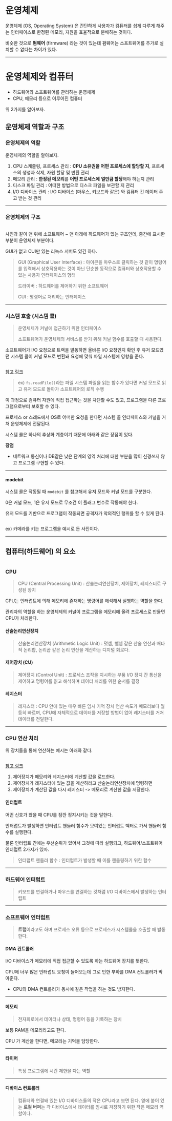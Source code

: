 <h1 id="운영체제">운영체제</h1>
<p>운영체제 (OS, Operating System) 은 간단하게 사용자가 컴퓨터를 쉽게 다루게 해주는 인터페이스로 한정된 메모리, 자원을 효율적으로 분배하는 것이다.</p>
<p>비슷한 것으로 <strong>펌웨어</strong> (firmware) 라는 것이 있는데 펌웨어는 소프트웨어를 추가로 설치할 수 없다는 차이가 있다.</p>
<hr />
<h1 id="운영체제와-컴퓨터">운영체제와 컴퓨터</h1>
<ul>
<li>하드웨어와 소프트웨어를 관리하는 운영체제</li>
<li>CPU, 메모리 등으로 이루어진 컴퓨터</li>
</ul>
<p>위 2가지를 알아보자.</p>
<h2 id="운영체제-역할과-구조">운영체제 역할과 구조</h2>
<h3 id="운영체제의-역할">운영체제의 역할</h3>
<p>운영체제의 역할을 알아보자.</p>
<ol>
<li>CPU 스케줄링, 프로세스 관리 : <strong>CPU 소유권을 어떤 프로세스에 할당할 지</strong>, 프로세스의 생성과 삭제, 자원 할당 및 반환 관리</li>
<li>메모리 관리 : <strong>한정된 메모리</strong>를 <strong>어떤 프로세스에</strong> <strong>얼만큼 할당</strong>해야 하는지 관리</li>
<li>디스크 파일 관리 : 어떠한 방법으로 디스크 파일을 보관할 지 관리</li>
<li>I/O 디바이스 관리 : I/O 디바이스 (마우스, 키보드와 같은) 와 컴퓨터 간 데이터 주고 받는 것 관리</li>
</ol>
<hr />
<h3 id="운영체제의-구조">운영체제의 구조</h3>
<p><img alt="" src="https://velog.velcdn.com/images/jojehuni_9759/post/93f43564-3314-42eb-928e-c8bb39bc06b9/image.png" /></p>
<p>사진과 같이 맨 위에 소프트웨어 ~ 맨 아래에 하드웨어가 있는 구조인데, 중간에 표시한 부분이 운영체제 부분이다.</p>
<p>GUI가 없고 CUI만 있는 리눅스 서버도 있긴 하다.</p>
<blockquote>
<p>GUI (Graphical User Interface) : 아이콘을 마우스로 클릭하는 것 같이 명령어를 입력해서 상호작용하는 것이 아닌 단순한 동작으로 컴퓨터와 상호작용할 수 있는 사용자 인터페이스의 형태</p>
<p>드라이버 : 하드웨어를 제어하기 위한 소프트웨어</p>
<p>CUI : 명령어로 처리하는 인터페이스</p>
</blockquote>
<hr />
<h3 id="시스템-호출-시스템-콜">시스템 호출 (시스템 콜)</h3>
<blockquote>
<p>운영체제가 커널에 접근하기 위한 인터페이스</p>
<p>소프트웨어가 운영체제의 서비스를 받기 위해 커널 함수를 호출할 때 사용한다.</p>
</blockquote>
<p>소프트웨어가 I/O 요청으로 트랙을 발동하면 올바른 I/O 요청인지 확인 후 유저 모드였던 시스템 콜이 커널 모드로 변환돼 요청에 맞춰 파일 시스템에 영향을 준다.</p>
<p><img alt="" src="https://velog.velcdn.com/images/jojehuni_9759/post/629f264b-4af9-4f52-a3be-e5d8ce1135f1/image.png" /></p>
<p><a href="https://c4u-rdav.tistory.com/85">참고 링크</a></p>
<blockquote>
<p>ex) <code>fs.readFile()</code>라는 파일 시스템 파일을 읽는 함수가 있다면 커널 모드로 읽고 유저 모드로 돌아가 소프트웨어의 로직 수행</p>
</blockquote>
<p>이 과정으로 컴퓨터 자원에 직접 접근하는 것을 차단할 수도 있고, 프로그램을 다른 프로그램으로부터 보호할 수 있다.</p>
<p>프로세스 or 스레드에서 OS로 어떠한 요청을 한다면 시스템 콜 인터페이스와 커널을 거쳐 운영체제에 전달된다.</p>
<p>시스템 콜은 하나의 추상화 계층이기 때문에 아래와 같은 장점이 있다.</p>
<p><strong>장점</strong></p>
<ul>
<li>네트워크 통신이나 DB같은 낮은 단계의 영역 처리에 대한 부분을 많이 신경쓰지 않고 프로그램 구현할 수 있다.</li>
</ul>
<hr />
<h4 id="modebit">modebit</h4>
<p>시스템 콜은 작동될 때 <code>modebit</code> 를 참고해서 유저 모드와 커널 모드를 구분한다.</p>
<p>0은 커널 모드, 1은 유저 모드로 무조건 이 플래그 변수로 작동해야 한다.</p>
<p>유저 모드를 기반으로 프로그램이 작동되면 공격자가 악의적인 행위를 할 수 있게 된다.</p>
<p><img alt="" src="https://velog.velcdn.com/images/jojehuni_9759/post/4124224f-48df-4dc7-95d2-cb93d9ac96ee/image.png" /></p>
<p>ex) 카메라를 키는 프로그램을 예시로 든 사진이다.</p>
<hr />
<h2 id="컴퓨터하드웨어-의-요소">컴퓨터(하드웨어) 의 요소</h2>
<p><img alt="" src="https://velog.velcdn.com/images/jojehuni_9759/post/732b30e4-c7f1-466b-b13e-0ea05ffd7fab/image.png" /></p>
<h3 id="cpu">CPU</h3>
<blockquote>
<p>CPU (Central Processing Unit) : 산술논리연산장치, 제어장치, 레지스터로 구성된 장치</p>
</blockquote>
<p>CPU는 인터럽트에 의해 메모리에 존재하는 명령어를 해석해서 실행하는 역할을 한다.</p>
<p>관리자의 역할을 하는 운영체제의 커널이 프로그램을 메모리에 올려 프로세스로 만들면 CPU가 처리한다.</p>
<h4 id="산술논리연산장치">산술논리연산장치</h4>
<blockquote>
<p>산술논리연산장치 (Arithmetic Logic Unit) : 덧셈, 뺄셈 같은 산술 연산과 배타적 논리합, 논리곱 같은 논리 연산을 계산하는 디지털 회로다.</p>
</blockquote>
<h4 id="제어장치-cu">제어장치 (CU)</h4>
<blockquote>
<p>제어장치 (Control Unit) : 프로세스 조작을 지시하는 부품
I/O 장치 간 통신을 제어하고 명령어를 읽고 해석하며 데이터 처리를 위한 순서를 결정</p>
</blockquote>
<h4 id="레지스터">레지스터</h4>
<blockquote>
<p>레지스터 : CPU 안에 있는 매우 빠른 임시 기억 장치
연산 속도가 메모리보다 월등히 빠르며, CPU에 자체적으로 데이터를 저장할 방법이 없어 레지스터를 거쳐 데이터를 전달한다.</p>
</blockquote>
<hr />
<h3 id="cpu-연산-처리">CPU 연산 처리</h3>
<p>위 장치들을 통해 연산하는 예시는 아래와 같다.</p>
<p><img alt="" src="https://velog.velcdn.com/images/jojehuni_9759/post/5f56281b-2b20-4871-afa8-b9b48c8c9aec/image.png" /></p>
<p><a href="https://m.blog.naver.com/PostView.naver?isHttpsRedirect=true&amp;blogId=dufvndrnjs&amp;logNo=70152020258">참고 링크</a></p>
<ol>
<li>제어장치가 메모리와 레지스터에 계산할 값을 로드한다.</li>
<li>제어장치가 레지스터에 있는 값을 계산하라고 산술논리연산장치에 명령하면</li>
<li>제어장치가 계산된 값을 다시 레지스터 -&gt; 메모리로 계산한 값을 저장한다.</li>
</ol>
<h4 id="인터럽트">인터럽트</h4>
<p>어떤 신호가 왔을 때 CPU를 잠깐 정지시키는 것을 말한다.</p>
<p>인터럽트가 발생하면 인터럽트 핸들러 함수가 모여있는 인터럽트 벡터로 가서 핸들러 함수를 실행한다.</p>
<p>물론 인터럽트 간에는 우선순위가 있어서 그것에 따라 실행되고, 하드웨어/소프트웨어 인터럽트 2가지가 있따.</p>
<blockquote>
<p>인터럽트 핸들러 함수 : 인터럽트가 발생할 때 이를 핸들링하기 위한 함수</p>
</blockquote>
<hr />
<h3 id="하드웨어-인터럽트">하드웨어 인터럽트</h3>
<blockquote>
<p>키보드를 연결하거나 마우스를 연결하는 것처럼 I/O 디바이스에서 발생하는 인터럽트</p>
</blockquote>
<hr />
<h3 id="소프트웨어-인터럽트">소프트웨어 인터럽트</h3>
<blockquote>
<p><strong>트랩</strong>이라고도 하며 프로세스 오류 등으로 프로세스가 시스템콜을 호출할 때 발동한다.</p>
</blockquote>
<h4 id="dma-컨트롤러">DMA 컨트롤러</h4>
<p>I/O 디바이스가 메모리에 직접 접근할 수 있도록 하는 하드웨어 장치를 뜻한다.</p>
<p>CPU에 너무 많은 인터럽트 요청이 들어오는데 그로 인한 부하를 DMA 컨트롤러가 막아준다.</p>
<ul>
<li>CPU와 DMA 컨트롤러가 동시에 같은 작업을 하는 것도 방지한다.</li>
</ul>
<hr />
<h4 id="메모리">메모리</h4>
<blockquote>
<p>전자회로에서 데이터나 상태, 명령어 등을 기록하는 장치</p>
</blockquote>
<p>보통 RAM을 메모리라고도 한다.</p>
<p>CPU 가 계산을 한다면, 메모리는 기억을 담당한다.</p>
<hr />
<h4 id="타이머">타이머</h4>
<blockquote>
<p>특정 프로그램에 시간 제한을 다는 역할</p>
</blockquote>
<hr />
<h4 id="디바이스-컨트롤러">디바이스 컨트롤러</h4>
<blockquote>
<p>컴퓨터와 연결돼 있는 I/O 디바이스들의 작은 CPU라고 보면 된다.
옆에 붙어 있는 <strong>로컬 버퍼</strong>는 각 디바이스에서 데이터를 임시로 저장하기 위한 작은 메모리 역할이다.</p>
</blockquote>